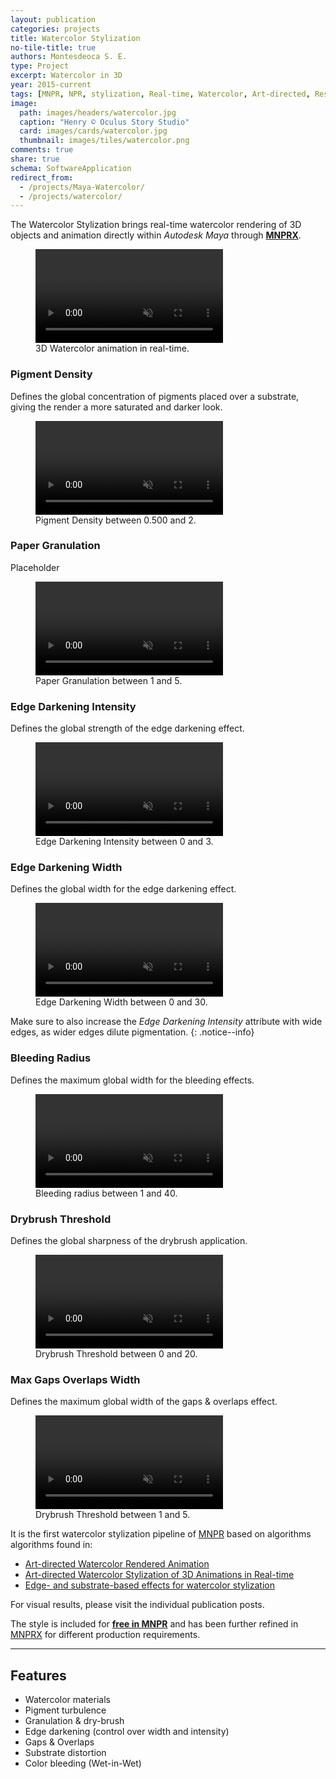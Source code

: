 ```yaml
---
layout: publication
categories: projects
title: Watercolor Stylization
no-tile-title: true
authors: Montesdeoca S. E.
type: Project
excerpt: Watercolor in 3D
year: 2015-current
tags: [MNPR, NPR, stylization, Real-time, Watercolor, Art-directed, Research, Maya, Software]
image:
  path: images/headers/watercolor.jpg
  caption: "Henry © Oculus Story Studio"
  card: images/cards/watercolor.jpg
  thumbnail: images/tiles/watercolor.png
comments: true
share: true
schema: SoftwareApplication
redirect_from:
  - /projects/Maya-Watercolor/
  - /projects/watercolor/
---
```



The Watercolor Stylization brings real-time watercolor rendering of 3D objects and animation directly within _Autodesk Maya_ through [**MNPRX**](../MNPRX).

<figure class="pull-center">
	<video autoplay loop muted playsinline>
	  <source src="/images/MNPRX/WC/showcase.mp4" type="video/mp4">
	</video>
	<figcaption>3D Watercolor animation in real-time.</figcaption>
</figure>

### Pigment Density
Defines the global concentration of pigments placed over a substrate, giving the render a more saturated and darker look.
<figure class="pull-center">
	<video autoplay loop muted playsinline>
	  <source src="/images/MNPRX/WC/pigment-density.mp4" type="video/mp4">
	</video>
	<figcaption>Pigment Density between 0.500 and 2.</figcaption>
</figure>

### Paper Granulation
Placeholder
<figure class="pull-center">
	<video autoplay loop muted playsinline>
	  <source src="/images/MNPRX/WC/paper-granulation.mp4" type="video/mp4">
	</video>
	<figcaption>Paper Granulation between 1 and 5.</figcaption>
</figure>

### Edge Darkening Intensity
Defines the global strength of the edge darkening effect.
<figure class="pull-center">
	<video autoplay loop muted playsinline>
	  <source src="/images/MNPRX/WC/edge-intensity.mp4" type="video/mp4">
	</video>
	<figcaption>Edge Darkening Intensity between 0 and 3.</figcaption>
</figure>

### Edge Darkening Width
Defines the global width for the edge darkening effect.
<figure class="pull-center">
	<video autoplay loop muted playsinline>
	  <source src="/images/MNPRX/WC/edge-width.mp4" type="video/mp4">
	</video>
	<figcaption>Edge Darkening Width between 0 and 30.</figcaption>
</figure>

Make sure to also increase the _Edge Darkening Intensity_ attribute with wide edges, as wider edges dilute pigmentation.
{: .notice--info}

### Bleeding Radius
Defines the maximum global width for the bleeding effects.
<figure class="pull-center">
	<video autoplay loop muted playsinline>
	  <source src="/images/MNPRX/WC/bleeding-radius.mp4" type="video/mp4">
	</video>
	<figcaption>Bleeding radius between 1 and 40.</figcaption>
</figure>

### Drybrush Threshold
Defines the global sharpness of the drybrush application.
<figure class="pull-center">
	<video autoplay loop muted playsinline>
	  <source src="/images/MNPRX/WC/drybrush-threshold.mp4" type="video/mp4">
	</video>
	<figcaption>Drybrush Threshold between 0 and 20.</figcaption>
</figure>

### Max Gaps Overlaps Width
Defines the maximum global width of the gaps & overlaps effect.
<figure class="pull-center">
	<video autoplay loop muted playsinline>
	  <source src="/images/MNPRX/WC/gaps-overlaps.mp4" type="video/mp4">
	</video>
	<figcaption>Drybrush Threshold between 1 and 5.</figcaption>
</figure>



It is the first watercolor stylization pipeline of [MNPR](../Maya-NPR) based on algorithms algorithms found in:

* [Art-directed Watercolor Rendered Animation](/articles/Art-directed-Watercolor-Rendered-Animation)
* [Art-directed Watercolor Stylization of 3D Animations in Real-time](/articles/Art-directed-watercolor-stylization-of-3D-animations-in-real-time)
* [Edge- and substrate-based effects for watercolor stylization](/articles/Edge-and-substrate-based-effects-for-watercolor-stylization/)

For visual results, please visit the individual publication posts.

The style is included for **[free in MNPR](../Maya-NPR)** and has been further refined in [MNPRX](/software/MNPRX) for different production requirements.

------------------------

## Features
* Watercolor materials
* Pigment turbulence
* Granulation & dry-brush
* Edge darkening (control over width and intensity)
* Gaps & Overlaps
* Substrate distortion
* Color bleeding (Wet-in-Wet)
